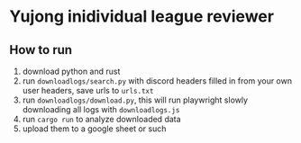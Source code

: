 # Yujong inidividual league reviewer

## How to run
1. download python and rust
2. run `downloadlogs/search.py` with discord headers filled in from your own user headers, save urls to `urls.txt`
3. run `downloadlogs/download.py`, this will run playwright slowly downloading all logs with `downloadlogs.js`
4. run `cargo run` to analyze downloaded data
5. upload them to a google sheet or such
